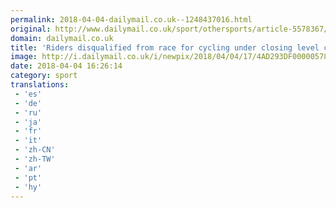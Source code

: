 ```yaml
---
permalink: 2018-04-04-dailymail.co.uk--1248437016.html
original: http://www.dailymail.co.uk/sport/othersports/article-5578367/Large-group-riders-disqualified-Scheldeprijs-cycling-closing-level-crossing.html?ITO=1490&ns_mchannel=rss&ns_campaign=1490
domain: dailymail.co.uk
title: 'Riders disqualified from race for cycling under closing level crossing'
image: http://i.dailymail.co.uk/i/newpix/2018/04/04/17/4AD293DF00000578-0-image-a-30_1522857625474.jpg
date: 2018-04-04 16:26:14
category: sport
translations: 
 - 'es'
 - 'de'
 - 'ru'
 - 'ja'
 - 'fr'
 - 'it'
 - 'zh-CN'
 - 'zh-TW'
 - 'ar'
 - 'pt'
 - 'hy'
---
```


